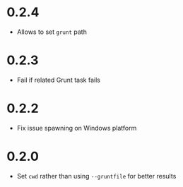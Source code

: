 # 0.2.4

- Allows to set `grunt` path

# 0.2.3

- Fail if related Grunt task fails

# 0.2.2

- Fix issue spawning on Windows platform

# 0.2.0

- Set `cwd` rather than using `--gruntfile` for better results

